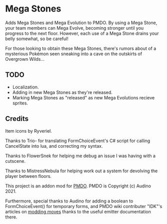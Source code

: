 # Mega Stones
 Adds Mega Stones and Mega Evolution to PMDO. By using a Mega Stone, your team members can Mega Evolve, becoming stronger until you progress to the next floor. However, each use of a Mega Stone drains your belly somewhat, so be careful!

 For those looking to obtain these Mega Stones, there's rumors about of a mysterious Pokémon seen sneaking into a cave on the outskirts of Overgrown Wilds...

## TODO
 * Localization.
 * Adding in new Mega Stones as they're released.
 * Marking Mega Stones as "released" as new Mega Evolutions recieve sprites.

## Credits
Item icons by Ryveriel.

Thanks to Trio- for translating FormChoiceEvent's C# script for calling CancelState into lua, and correcting my syntax.

Thanks to FlowerSnek for helping me debug an issue I was having with a cutscene.

Thanks to MistressNebula for helping work out a system for devolving the player between floors.

This project is an addon mod for [PMDO](https://github.com/audinowho/PMDODump). PMDO is Copyright (c) Audino 2021.

Furthermore, special thanks to Audino for adding a boolean to FormChoiceEvent() for temporary forms, and PMDO wiki contributer "IDK"'s articles on [modding moves](https://wiki.pmdo.pmdcollab.org/Creating_Moves) thanks to the useful emitter documentation there.
